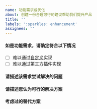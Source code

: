 ```yaml
---
name: 功能需求或优化
about: 创建一份合理可行的建议帮助我们提升产品
title: ''
labels: ':sparkles: enhancement'
assignees: ''
---
```


#### 如是功能需求，请确定符合以下情况
- [ ] 难以通过[自定义](https://hexo.fluid-dev.com/docs/guide/#自定义-js-css-html)实现
- [ ] 难以通过第三方插件实现

#### 请描述该需求尝试解决的问题
<!-- 例如，当 xxx 时，我总是被当前 xxx 的设计所困扰。 -->

#### 请描述您认为可行的解决方案
<!-- 例如，添加 xxx 功能能够解决问题。 -->

#### 考虑过的替代方案
<!-- 例如，如果用 xxx，也能解决该问题。 -->
